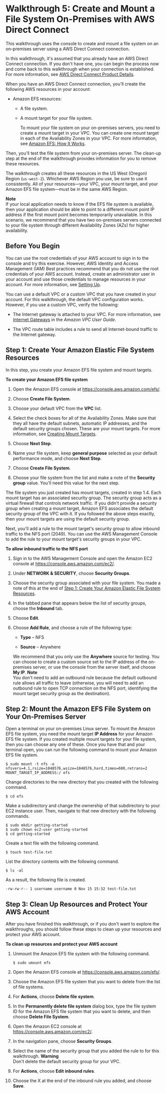 # Walkthrough 5: Create and Mount a File System On\-Premises with AWS Direct Connect<a name="efs-onpremises"></a>

This walkthrough uses the console to create and mount a file system on an on\-premises server using a AWS Direct Connect connection\.

In this walkthrough, it's assumed that you already have an AWS Direct Connect connection\. If you don't have one, you can begin the process now and come back to this walkthrough when your connection is established\. For more information, see [AWS Direct Connect Product Details](https://aws.amazon.com/directconnect/details/)\.

When you have an AWS Direct Connect connection, you'll create the following AWS resources in your account:

+ Amazon EFS resources:

  + A file system\.

  + A mount target for your file system\.

    To mount your file system on your on\-premises servers, you need to create a mount target in your VPC\. You can create one mount target in each of the Availability Zones in your VPC\. For more information, see [Amazon EFS: How It Works](how-it-works.md)\. 

Then, you'll test the file system from your on\-premises server\. The clean\-up step at the end of the walkthrough provides information for you to remove these resources\.

The walkthrough creates all these resources in the US West \(Oregon\) Region \(`us-west-2`\)\. Whichever AWS Region you use, be sure to use it consistently\. All of your resources—your VPC, your mount target, and your Amazon EFS file system—must be in the same AWS Region\.

**Note**  
If your local application needs to know if the EFS file system is available, then your application should be able to point to a different mount point IP address if the first mount point becomes temporarily unavailable\. In this scenario, we recommend that you have two on\-premises servers connected to your file system through different Availability Zones \(AZs\) for higher availability\. 

## Before You Begin<a name="wt5-prepare"></a>

You can use the root credentials of your AWS account to sign in to the console and try this exercise\. However, AWS Identity and Access Management \(IAM\) Best practices recommend that you do not use the root credentials of your AWS account\. Instead, create an administrator user in your account and use those credentials to manage resources in your account\. For more information, see [Setting Up](setting-up.md)\.

You can use a default VPC or a custom VPC that you have created in your account\. For this walkthrough, the default VPC configuration works\. However, if you use a custom VPC, verify the following:

+ The Internet gateway is attached to your VPC\. For more information, see [Internet Gateways](http://docs.aws.amazon.com/AmazonVPC/latest/UserGuide/VPC_Internet_Gateway.html) in the *Amazon VPC User Guide*\.

+ The VPC route table includes a rule to send all Internet\-bound traffic to the Internet gateway\.

## Step 1: Create Your Amazon Elastic File System Resources<a name="wt5-step1-efs"></a>

In this step, you create your Amazon EFS file system and mount targets\.

**To create your Amazon EFS file system**

1. Open the Amazon EFS console at [https://console\.aws\.amazon\.com/efs/](https://console.aws.amazon.com/efs/)\.

1. Choose **Create File System**\.

1. Choose your default VPC from the **VPC** list\.

1. Select the check boxes for all of the Availability Zones\. Make sure that they all have the default subnets, automatic IP addresses, and the default security groups chosen\. These are your mount targets\. For more information, see [Creating Mount Targets](accessing-fs.md)\.

1. Choose **Next Step**\.

1. Name your file system, keep **general purpose** selected as your default performance mode, and choose **Next Step**\.

1. Choose **Create File System**\.

1. Choose your file system from the list and make a note of the **Security group** value\. You'll need this value for the next step\.

The file system you just created has mount targets, created in step 1\.4\. Each mount target has an associated security group\. The security group acts as a virtual firewall that controls network traffic\. If you didn't provide a security group when creating a mount target, Amazon EFS associates the default security group of the VPC with it\. If you followed the above steps exactly, then your mount targets are using the default security group\.

Next, you'll add a rule to the mount target's security group to allow inbound traffic to the NFS port \(2049\)\. You can use the AWS Management Console to add the rule to your mount target's security groups in your VPC\.

**To allow inbound traffic to the NFS port**

1. Sign in to the AWS Management Console and open the Amazon EC2 console at [https://console\.aws\.amazon\.com/ec2/](https://console.aws.amazon.com/ec2/)\.

1. Under **NETWORK & SECURITY**, choose **Security Groups**\.

1. Choose the security group associated with your file system\. You made a note of this at the end of [Step 1: Create Your Amazon Elastic File System Resources](#wt5-step1-efs)\.

1. In the tabbed pane that appears below the list of security groups, choose the **Inbound** tab\.

1. Choose **Edit**\.

1. Choose **Add Rule**, and choose a rule of the following type:

   + **Type** – NFS

   + **Source** – Anywhere

   We recommend that you only use the **Anywhere** source for testing\. You can choose to create a custom source set to the IP address of the on\-premises server, or use the console from the server itself, and choose **My IP**\.
**Note**  
You don't need to add an outbound rule because the default outbound rule allows all traffic to leave \(otherwise, you will need to add an outbound rule to open TCP connection on the NFS port, identifying the mount target security group as the destination\)\.

## Step 2: Mount the Amazon EFS File System on Your On\-Premises Server<a name="wt5-step2-connect"></a>

Open a terminal on your on\-premises Linux server\. To mount the Amazon EFS file system, you need the mount target **IP Address** for your Amazon EFS file system\. If you created multiple mount targets for your file system, then you can choose any one of these\. Once you have that and your terminal open, you can run the following command to mount your Amazon EFS file system\.

```
$ sudo mount -t nfs -o nfsvers=4.1,rsize=1048576,wsize=1048576,hard,timeo=600,retrans=2 MOUNT_TARGET_IP_ADDRESS:/ efs
```

Change directories to the new directory that you created with the following command\.

```
$ cd efs
```

Make a subdirectory and change the ownership of that subdirectory to your EC2 instance user\. Then, navigate to that new directory with the following commands\.

```
$ sudo mkdir getting-started
$ sudo chown ec2-user getting-started
$ cd getting-started
```

Create a text file with the following command\.

```
$ touch test-file.txt
```

List the directory contents with the following command\.

```
$ ls -al
```

As a result, the following file is created\.

```
-rw-rw-r-- 1 username username 0 Nov 15 15:32 test-file.txt
```

## Step 3: Clean Up Resources and Protect Your AWS Account<a name="wt5-step3-cleanup"></a>

After you have finished this walkthrough, or if you don't want to explore the walkthroughs, you should follow these steps to clean up your resources and protect your AWS account\.

**To clean up resources and protect your AWS account**

1. Unmount the Amazon EFS file system with the following command\.

   ```
   $ sudo umount efs
   ```

1. Open the Amazon EFS console at [https://console\.aws\.amazon\.com/efs/](https://console.aws.amazon.com/efs/)\.

1. Choose the Amazon EFS file system that you want to delete from the list of file systems\.

1. For **Actions**, choose **Delete file system**\.

1. In the **Permanently delete file system** dialog box, type the file system ID for the Amazon EFS file system that you want to delete, and then choose **Delete File System**\.

1. Open the Amazon EC2 console at [https://console\.aws\.amazon\.com/ec2/](https://console.aws.amazon.com/ec2/)\.

1. In the navigation pane, choose **Security Groups**\.

1. Select the name of the security group that you added the rule to for this walkthrough\.
**Warning**  
Don't delete the default security group for your VPC\.

1. For **Actions**, choose **Edit inbound rules**\.

1. Choose the X at the end of the inbound rule you added, and choose **Save**\.